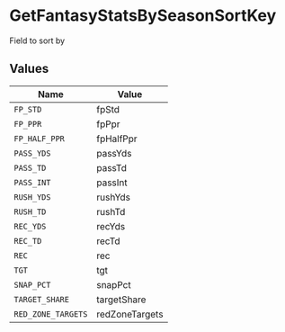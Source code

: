 # GetFantasyStatsBySeasonSortKey

Field to sort by


## Values

| Name               | Value              |
| ------------------ | ------------------ |
| `FP_STD`           | fpStd              |
| `FP_PPR`           | fpPpr              |
| `FP_HALF_PPR`      | fpHalfPpr          |
| `PASS_YDS`         | passYds            |
| `PASS_TD`          | passTd             |
| `PASS_INT`         | passInt            |
| `RUSH_YDS`         | rushYds            |
| `RUSH_TD`          | rushTd             |
| `REC_YDS`          | recYds             |
| `REC_TD`           | recTd              |
| `REC`              | rec                |
| `TGT`              | tgt                |
| `SNAP_PCT`         | snapPct            |
| `TARGET_SHARE`     | targetShare        |
| `RED_ZONE_TARGETS` | redZoneTargets     |